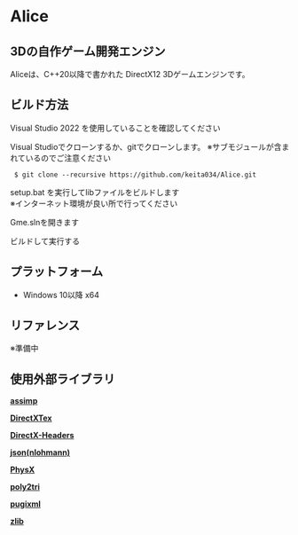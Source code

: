 # Alice

## 3Dの自作ゲーム開発エンジン

Aliceは、C++20以降で書かれた DirectX12 3Dゲームエンジンです。

## ビルド方法

Visual Studio 2022 を使用していることを確認してください

Visual Studioでクローンするか、gitでクローンします。
※サブモジュールが含まれているのでご注意ください

     $ git clone --recursive https://github.com/keita034/Alice.git

setup.bat を実行してlibファイルをビルドします  
※インターネット環境が良い所で行ってください  

Gme.slnを開きます

ビルドして実行する

## プラットフォーム

* Windows 10以降 x64

## リファレンス

※準備中

## 使用外部ライブラリ

**[assimp](https://github.com/assimp/assimp)**  

**[DirectXTex](https://github.com/microsoft/DirectXTex)**  
  
**[DirectX-Headers](https://github.com/microsoft/DirectX-Headers)**  

**[json(nlohmann)](https://github.com/nlohmann/json)**  

**[PhysX](https://github.com/NVIDIA-Omniverse/PhysX)**  

**[poly2tri](https://github.com/jhasse/poly2tri)**  

**[pugixml](https://github.com/zeux/pugixml)**  

**[zlib](https://github.com/madler/zlib)**  

